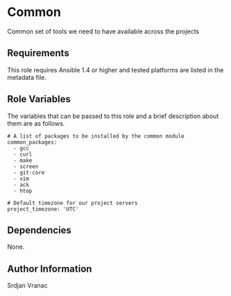 Common
========

Common set of tools we need to have available across the projects

Requirements
------------

This role requires Ansible 1.4 or higher and tested platforms are listed in the metadata file.

Role Variables
--------------

The variables that can be passed to this role and a brief description about
them are as follows.

    # A list of packages to be installed by the common module
    common_packages:
      - gcc
      - curl
      - make
      - screen
      - git-core
      - vim
      - ack
      - htop

    # Default timezone for our project servers
    project_timezone: 'UTC'

Dependencies
------------

None.


Author Information
------------------

Srdjan Vranac